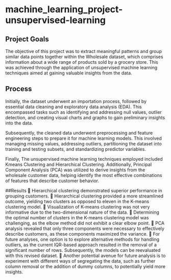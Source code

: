# machine_learning_project-unsupervised-learning

## Project Goals
The objective of this project was to extract meaningful patterns and group similar data points together within the Wholesale dataset, which comprises information about a wide range of products sold by a grocery store. This was achieved through the application of unsupervised machine learning techniques aimed at gaining valuable insights from the data.

## Process
Initially, the dataset underwent an importation process, followed by essential data cleaning and exploratory data analysis (EDA). This encompassed tasks such as identifying and addressing null values, outlier detection, and creating visual charts and graphs to gain preliminary insights into the data.

Subsequently, the cleaned data underwent preprocessing and feature engineering steps to prepare it for machine learning models. This involved managing missing values, addressing outliers, partitioning the dataset into training and testing subsets, and standardizing predictor variables.

Finally, The unsupervised machine learning techniques employed included Kmeans Clustering and Hierarchical Clustering. Additionally, Principal Component Analysis (PCA) was utilized to derive insights from the wholesale customer data, helping identify the most effective combinations of features that describe customer behavior.

##Results
	Hierarchical clustering demonstrated superior performance in grouping customers.
	Hierarchical clustering provided a more streamlined outcome, yielding two clusters as opposed to eleven in the K-means clustering model.
	Visualization of K-means clustering was not very informative due to the two-dimensional nature of the data.
	Determining the optimal number of clusters in the K-means clustering model was challenging, as the elbow method did not exhibit a clear elbow point.
	PCA analysis revealed that only three components were necessary to effectively describe customers, as these components maximized the variance.
	For future analyses, one option is to explore alternative methods for handling outliers, as the current IQR-based approach resulted in the removal of a significant number of rows. Subsequently, the models can be reevaluated with this revised dataset.
	Another potential avenue for future analysis is to experiment with different ways of segregating the data, such as further column removal or the addition of dummy columns, to potentially yield more insights.
